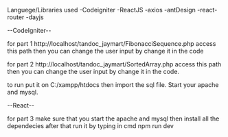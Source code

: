 Languege/Libraries used
-Codeigniter
-ReactJS
-axios
-antDesign
-react-router
-dayjs


--CodeIgniter-- 

for part 1 http://localhost/tandoc_jaymart/FibonacciSequence.php access this path then you can change the user input by change it in the code

for part 2 http://localhost/tandoc_jaymart/SortedArray.php access this path then you can change the user input by change it in the code.

to run put it on C:/xampp/htdocs then import the sql file. Start your apache and mysql.

--React--

for part 3 make sure that you start the apache and mysql 
then install all the dependecies after that run it by typing in cmd npm run dev


